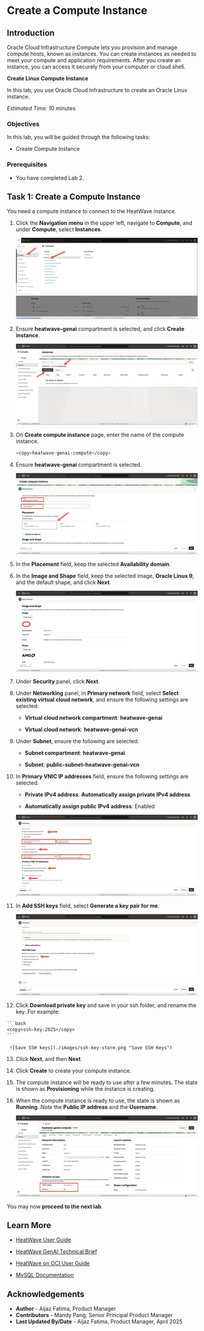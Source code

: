 # Create a Compute Instance


## Introduction

Oracle Cloud Infrastructure Compute lets you provision and manage compute hosts, known as instances. You can create instances as needed to meet your compute and application requirements. After you create an instance, you can access it securely from your computer or cloud shell.


**Create Linux Compute Instance**

In this lab, you use Oracle Cloud Infrastructure to create an Oracle Linux instance. 

_Estimated Time:_ 10 minutes

### Objectives

In this lab, you will be guided through the following tasks:

- Create Compute Instance

### Prerequisites

- You have completed Lab 2.

## Task 1: Create a Compute Instance

You need a compute instance to connect to the HeatWave instance. 

1. Click the **Navigation menu** in the upper left, navigate to **Compute**, and under **Compute**, select **Instances**.
  
    ![Click compute](./images/click-compute.png "Click compute")

2. Ensure **heatwave-genai** compartment is selected, and click **Create instance**. 

     ![Create instance](./images/create-instance.png "Create instance")

3. On **Create compute instance** page, enter the name of the compute instance.

    ```bash
    <copy>heatwave-genai-compute</copy>
    ```

4. Ensure **heatwave-genai** compartment is selected.

    ![Compute instance name](./images/compute-name.png "Compute instance name")

5. In the **Placement** field, keep the selected **Availability domain**.

6. In the **Image and Shape** field, keep the selected image, **Oracle Linux 9**, and the default shape, and click **Next**.

    ![Compute image and shape](./images/compute-image-shape.png "Compute image and shape")

7. Under **Security** panel, click **Next**.

8. Under **Networking** panel, in **Primary network** field, select **Select existing virtual cloud network**, and ensure the following settings are selected:

    - **Virtual cloud network compartment**: **heatwave-genai**

    - **Virtual cloud network**: **heatwave-genai-vcn**

9. Under **Subnet**, ensure the following are selected:

    - **Subnet compartment**: **heatwave-genai**

    - **Subnet**: **public-subnet-heatwave-genai-vcn**

10. In **Primary VNIC IP addresses** field, ensure the following settings are selected:

    - **Private IPv4 address**: **Automatically assign private IPv4 address**

    - **Automatically assign public IPv4 address**: Enabled

    ![Network settings](./images/networking.png "Network settings")

11. In **Add SSH keys** field, select **Generate a key pair for me**.
  
    ![Add SSH Keys](./images/ssh-keys.png "Add SSH Keys")

12.  Click **Download private key** and save in your ssh folder, and rename the key. For example:

    ```bash
    <copy>ssh-key-2025</copy>
    ```

     ![Save SSH keys](./images/ssh-key-store.png "Save SSH Keys")

13. Click **Next**, and then **Next**.

14. Click **Create** to create your compute instance. 

13. The compute instance will be ready to use after a few minutes. The state is shown as **Provisioning** while the instance is creating.

14. When the compute instance is ready to use, the state is shown as **Running**. *Note* the **Public IP address** and the **Username**.

    ![Compute instance is created](./images/compute.png "Compute instance is created")

You may now **proceed to the next lab**.

## Learn More

- [HeatWave User Guide](https://dev.mysql.com/doc/heatwave/en/)

- [HeatWave GenAI Technical Brief](https://www.oracle.com/a/ocom/docs/heatwave-genai-technical-brief.pdf)

- [HeatWave on OCI User Guide](https://docs.oracle.com/en-us/iaas/mysql-database/index.html)

- [MySQL Documentation](https://dev.mysql.com/)

## Acknowledgements

- **Author** - Aijaz Fatima, Product Manager
- **Contributors** - Mandy Pang, Senior Principal Product Manager
- **Last Updated By/Date** - Aijaz Fatima, Product Manager, April 2025
